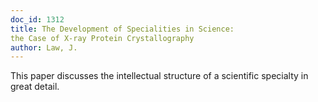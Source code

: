 ```yaml
---
doc_id: 1312
title: The Development of Specialities in Science:
the Case of X-ray Protein Crystallography
author: Law, J.
---
```


This paper discusses the intellectual structure of a scientific specialty
in great detail.
